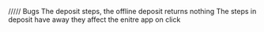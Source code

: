///// Bugs
The deposit steps, the offline deposit returns nothing
The steps in deposit have away they affect the enitre app on click